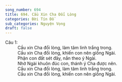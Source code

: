 ```yaml
---
song_number: 694
title: 694. Cầu Xin Cha Đổi Lòng
categories: Đời Tín Đồ
sub_categories: Nguyện Vọng
draft: false
---
```

<dl><dt>Câu 1:</dt><dd data-verse="1">Cầu xin Cha đổi lòng, làm tâm linh trắng trong. <br/>Cầu xin Cha đổi lòng, khiến con nên giống Ngài. <br/>Phận con đất sét đây, nắn theo ý Ngài. <br/>Nhờ Ngài khuôn đúc con, thánh ý Cha được nên. <br/>Cầu xin Cha đổi lòng, làm tâm linh trắng trong. <br/>Cầu xin Cha đổi lòng, khiến con nên giống Ngài. </dd></dl>